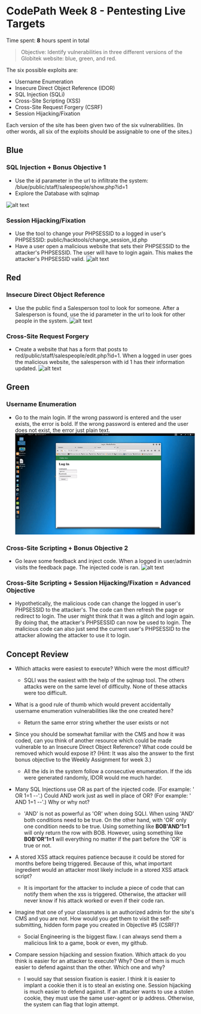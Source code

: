 # CodePath Week 8 - Pentesting Live Targets
Time spent: **8** hours spent in total

> Objective: Identify vulnerabilities in three different versions of the Globitek website: blue, green, and red.

The six possible exploits are:
* Username Enumeration
* Insecure Direct Object Reference (IDOR)
* SQL Injection (SQLi)
* Cross-Site Scripting (XSS)
* Cross-Site Request Forgery (CSRF)
* Session Hijacking/Fixation

Each version of the site has been given two of the six vulnerabilities. (In other words, all six of the exploits should be assignable to one of the sites.)


## Blue
### SQL Injection + Bonus Objective 1
* Use the id parameter in the url to infiltrate the system: /blue/public/staff/salespeople/show.php?id=1 
* Explore the Database with sqlmap

![alt text](https://github.com/Mikhail-Kreytser/Cybersecurity-Week8/blob/master/Demo/SQLI.gif "SQLI Demo")

### Session Hijacking/Fixation
* Use the tool to change your PHPSESSID to a logged in user's PHPSESSID: public/hacktools/change_session_id.php
* Have a user open a malicious website that sets their PHPSESSID to the attacker's PHPSESSID. The user will have to login again. This makes the attacker's PHPSESSID valid.
![alt text](https://github.com/Mikhail-Kreytser/Cybersecurity-Week8/blob/master/Demo/SessionHijacking.gif "Session Demo")

## Red
### Insecure Direct Object Reference
* Use the public find a Salesperson tool to look for someone. After a Salesperson is found, use the id parameter in the url to look for other people in the system.
![alt text](https://github.com/Mikhail-Kreytser/Cybersecurity-Week8/blob/master/Demo/IDOR.gif "Insecure Direct Object Reference Demo")

### Cross-Site Request Forgery
* Create a website that has a form that posts to red/public/staff/salespeople/edit.php?id=1. When a logged in user goes the malicious website, the salesperson with id 1 has their information updated.
![alt text](https://github.com/Mikhail-Kreytser/Cybersecurity-Week8/blob/master/Demo/CSRF.gif "Cross-Site Request Forgery Demo")


## Green
### Username Enumeration
* Go to the main login. If the wrong password is entered and the user exists, the error is bold. If the wrong password is entered and the user does not exist, the error just plain text. 
![alt text](https://github.com/Mikhail-Kreytser/Cybersecurity-Week8/blob/master/Demo/UsernameEnumeration.gif "Username Enumeration Demo")

### Cross-Site Scripting + Bonus Objective 2
* Go leave some feedback and inject code. When a logged in user/admin visits the feedback page. The injected code is ran.
![alt text](https://github.com/Mikhail-Kreytser/Cybersecurity-Week8/blob/master/Demo/XSS.gif "Cross-Site Scripting Demo")

### Cross-Site Scripting + Session Hijacking/Fixation = Advanced Objective
* Hypothetically, the malicious code can change the logged in user's PHPSESSID to the attacker's. The code can then refresh the page or redirect to login. The user might think that it was a glitch and login again. By doing that, the attacker's PHPSESSID can now be used to login. The malicious code can also just send the current user's PHPSESSID to the attacker allowing the attacker to use it to login.

## Concept Review
* Which attacks were easiest to execute? Which were the most difficult?
  * SQLI was the easiest with the help of the sqlmap tool. The others attacks were on the same level of difficulty. None of these attacks were too difficult. 

* What is a good rule of thumb which would prevent accidentally username enumeration vulnerabilities like the one created here?
  * Return the same error string whether the user exists or not 
  
* Since you should be somewhat familiar with the CMS and how it was coded, can you think of another resource which could be made vulnerable to an Insecure Direct Object Reference? What code could be removed which would expose it? (Hint: It was also the answer to the first bonus objective to the Weekly Assignment for week 3.)
  * All the ids in the system follow a consecutive enumeration. If the ids were generated randomly, IDOR would me much harder.

* Many SQL Injections use OR as part of the injected code. (For example: ' OR 1=1 --'.) Could AND work just as well in place of OR? (For example: ' AND 1=1 --'.) Why or why not?
  * 'AND' is not as powerful as 'OR' when doing SQLI. When using 'AND' both conditions need to be true. On the other hand, with 'OR' only one condition needs to be true. Using something like **BOB'AND'1=1** will only return the row with BOB. However, using something like **BOB'OR'1=1** will everything no matter if the part before the 'OR' is true or not.

* A stored XSS attack requires patience because it could be stored for months before being triggered. Because of this, what important ingredient would an attacker most likely include in a stored XSS attack script?
  * It is important for the attacker to include a piece of code that can notify them when the xss is triggered. Otherwise, the attacker will never know if his attack worked or even if their code ran.

* Imagine that one of your classmates is an authorized admin for the site's CMS and you are not. How would you get them to visit the self-submitting, hidden form page you created in Objective #5 (CSRF)?
  * Social Engineering is the biggest flaw. I can always send them a malicious link to a game, book or even, my github. 

* Compare session hijacking and session fixation. Which attack do you think is easier for an attacker to execute? Why? One of them is much easier to defend against than the other. Which one and why?
  * I would say that session fixation is easier. I think it is easier to implant a cookie then it is to steal an existing one. Session hijacking is much easier to defend against. If an attacker wants to use a stolen cookie, they must use the same user-agent or ip address. Otherwise, the system can flag that login attempt.
